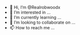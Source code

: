 - 👋 Hi, I’m @Realrobwoodx
- 👀 I’m interested in ...
- 🌱 I’m currently learning ...
- 💞️ I’m looking to collaborate on ...
- 📫 How to reach me ...

<!---
Realrobwoodx/Realrobwoodx is a ✨ special ✨ repository because its `README.md` (this file) appears on your GitHub profile.
You can click the Preview link to take a look at your changes.
--->
